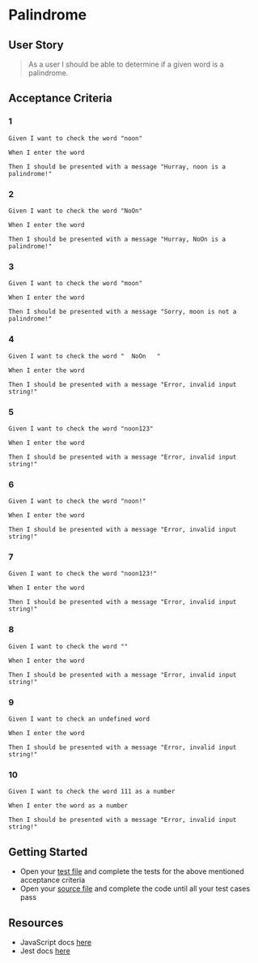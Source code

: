 # Palindrome

## User Story

> As a user I should be able to determine if a given word is a palindrome.

## Acceptance Criteria

### 1

```
Given I want to check the word "noon"

When I enter the word

Then I should be presented with a message "Hurray, noon is a palindrome!"
```

### 2

```
Given I want to check the word "NoOn"

When I enter the word

Then I should be presented with a message "Hurray, NoOn is a palindrome!"
```

### 3

```
Given I want to check the word "moon"

When I enter the word

Then I should be presented with a message "Sorry, moon is not a palindrome!"
```

### 4

```
Given I want to check the word "  NoOn   "

When I enter the word

Then I should be presented with a message "Error, invalid input string!"
```

### 5

```
Given I want to check the word "noon123"

When I enter the word

Then I should be presented with a message "Error, invalid input string!"
```

### 6

```
Given I want to check the word "noon!"

When I enter the word

Then I should be presented with a message "Error, invalid input string!"
```

### 7

```
Given I want to check the word "noon123!"

When I enter the word

Then I should be presented with a message "Error, invalid input string!"
```

### 8

```
Given I want to check the word ""

When I enter the word

Then I should be presented with a message "Error, invalid input string!"
```

### 9

```
Given I want to check an undefined word

When I enter the word

Then I should be presented with a message "Error, invalid input string!"
```

### 10

```
Given I want to check the word 111 as a number

When I enter the word as a number

Then I should be presented with a message "Error, invalid input string!"
```

## Getting Started

- Open your [test file](./index.test.js) and complete the tests for the above mentioned acceptance criteria
- Open your [source file](./index.js) and complete the code until all your test cases pass

## Resources

- JavaScript docs [here](https://developer.mozilla.org/en-US/docs/Learn/JavaScript)
- Jest docs [here](https://jestjs.io/docs/getting-started)
